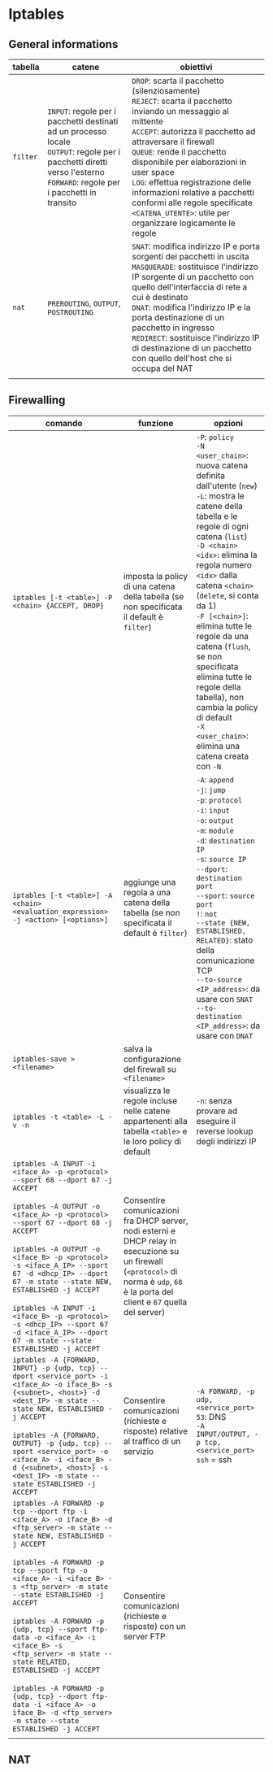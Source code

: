 
# Iptables

## General informations

| tabella  | catene                                                                                                                                                                       | obiettivi                                                                                                                                                                                                                                                                                                                                                                                                                                  |
| -------- | ---------------------------------------------------------------------------------------------------------------------------------------------------------------------------- | ------------------------------------------------------------------------------------------------------------------------------------------------------------------------------------------------------------------------------------------------------------------------------------------------------------------------------------------------------------------------------------------------------------------------------------------ |
| `filter` | `INPUT`: regole per i pacchetti destinati ad un processo locale<br>`OUTPUT`: regole per i pacchetti diretti verso l'esterno<br>`FORWARD`: regole per i pacchetti in transito | `DROP`: scarta il pacchetto (silenziosamente)<br> `REJECT`: scarta il pacchetto inviando un messaggio al mittente<br> `ACCEPT`: autorizza il pacchetto ad attraversare il firewall<br> `QUEUE`: rende il pacchetto disponibile per elaborazioni in user space<br> `LOG`: effettua registrazione delle informazioni relative a pacchetti conformi alle regole specificate<br>`<CATENA_UTENTE>`: utile per organizzare logicamente le regole |
| `nat`    | `PREROUTING`, `OUTPUT`, `POSTROUTING`                                                                                                                                        | `SNAT`: modifica indirizzo IP e porta sorgenti dei pacchetti in uscita<br>`MASQUERADE`: sostituisce l'indirizzo IP sorgente di un pacchetto con quello dell'interfaccia di rete a cui è destinato<br>`DNAT`: modifica l'indirizzo IP e la porta destinazione di un pacchetto in ingresso<br>`REDIRECT`: sostituisce l'indirizzo IP di destinazione di un pacchetto con quello dell'host che si occupa del NAT                              |
|          |                                                                                                                                                                              |                                                                                                                                                                                                                                                                                                                                                                                                                                            |

## Firewalling

| comando                                                                                                                                                                                                                                                                                                                                                                                                                                                                                                                                                          | funzione                                                                                                                                                                              | opzioni                                                                                                                                                                                                                                                                                                                                                                                                                                                                                    |
| ---------------------------------------------------------------------------------------------------------------------------------------------------------------------------------------------------------------------------------------------------------------------------------------------------------------------------------------------------------------------------------------------------------------------------------------------------------------------------------------------------------------------------------------------------------------- | ------------------------------------------------------------------------------------------------------------------------------------------------------------------------------------- | ------------------------------------------------------------------------------------------------------------------------------------------------------------------------------------------------------------------------------------------------------------------------------------------------------------------------------------------------------------------------------------------------------------------------------------------------------------------------------------------ |
| `iptables [-t <table>] -P <chain> {ACCEPT, DROP}`                                                                                                                                                                                                                                                                                                                                                                                                                                                                                                                | imposta la policy di una catena della tabella (se non specificata il default è `filter`)                                                                                              | `-P`: `policy`<br>`-N <user_chain>`: nuova catena definita dall'utente (`new`)<br>`-L`: mostra le catene della tabella e le regole di ogni catena (`list`)<br>`-D <chain> <idx>`: elimina la regola numero `<idx>` dalla catena `<chain>` (`delete`, si conta da 1)<br>`-F [<chain>]`: elimina tutte le regole da una catena (`flush`, se non specificata elimina tutte le regole della tabella), non cambia la policy di default<br>`-X <user_chain>`: elimina una catena creata con `-N` |
| `iptables [-t <table>] -A <chain> <evaluation_expression> -j <action> [<options>]`                                                                                                                                                                                                                                                                                                                                                                                                                                                                               | aggiunge una regola a una catena della tabella (se non specificata il default è `filter`)                                                                                             | `-A`: `append`<br>`-j`: `jump`<br>`-p`: `protocol`<br>`-i`: `input`<br>`-o`: `output`<br>`-m`: `module`<br>`-d`: `destination IP`<br>`-s`: `source IP`<br>`--dport`: `destination port`<br>`--sport`: `source port`<br>`!`: `not`<br>`--state {NEW, ESTABLISHED, RELATED}`: stato della comunicazione TCP<br>`--to-source <IP_address>`: da usare con `SNAT`<br>`--to-destination <IP_address>`: da usare con `DNAT`                                                                       |
| `iptables-save > <filename>`                                                                                                                                                                                                                                                                                                                                                                                                                                                                                                                                     | salva la configurazione del firewall su `<filename>`                                                                                                                                  |                                                                                                                                                                                                                                                                                                                                                                                                                                                                                            |
| `iptables -t <table> -L -v -n`                                                                                                                                                                                                                                                                                                                                                                                                                                                                                                                                   | visualizza le regole incluse nelle catene appartenenti alla tabella `<table>` e le loro policy di default                                                                             | `-n`: senza provare ad eseguire il reverse lookup degli indirizzi IP                                                                                                                                                                                                                                                                                                                                                                                                                       |
| `iptables -A INPUT -i <iface_A> -p <protocol> --sport 68 --dport 67 -j ACCEPT`<br><br>`iptables -A OUTPUT -o <iface_A> -p <protocol> --sport 67 --dport 68 -j ACCEPT`<br><br>`iptables -A OUTPUT -o <iface_B> -p <protocol> -s <iface_A_IP> --sport 67 -d <dhcp_IP> --dport 67 -m state --state NEW, ESTABLISHED -j ACCEPT`<br><br>`iptables -A INPUT -i <iface_B> -p <protocol> -s <dhcp_IP> --sport 67 -d <iface_A_IP> --dport 67 -m state --state ESTABLISHED -j ACCEPT`                                                                                      | Consentire comunicazioni fra DHCP server, nodi esterni e DHCP relay in esecuzione su un firewall (`<protocol>` di norma è `udp`, `68` è la porta del client e `67` quella del server) |                                                                                                                                                                                                                                                                                                                                                                                                                                                                                            |
| `iptables -A {FORWARD, INPUT} -p {udp, tcp} --dport <service_port> -i <iface_A> -o iface_B> -s {<subnet>, <host>} -d <dest_IP> -m state --state NEW, ESTABLISHED -j ACCEPT`<br><br>`iptables -A {FORWARD, OUTPUT} -p {udp, tcp} --sport <service_port> -o <iface_A> -i <iface_B> -d {<subnet>, <host>} -s <dest_IP> -m state --state ESTABLISHED -j ACCEPT`<br>                                                                                                                                                                                                  | Consentire comunicazioni (richieste e risposte) relative al traffico di un servizio                                                                                                   | `-A FORWARD, -p udp, <service_port> 53`: DNS<br>`-A INPUT/OUTPUT, -p tcp, <service_port> ssh` = ssh                                                                                                                                                                                                                                                                                                                                                                                        |
| `iptables -A FORWARD -p tcp --dport ftp -i <iface_A> -o iface_B> -d <ftp_server> -m state --state NEW, ESTABLISHED -j ACCEPT`<br><br>`iptables -A FORWARD -p tcp --sport ftp -o <iface_A> -i <iface_B> -s <ftp_server> -m state --state ESTABLISHED -j ACCEPT`<br><br>`iptables -A FORWARD -p {udp, tcp} --sport ftp-data -o <iface_A> -i <iface_B> -s <ftp_server> -m state --state RELATED, ESTABLISHED -j ACCEPT`<br><br>`iptables -A FORWARD -p {udp, tcp} --dport ftp-data -i <iface_A> -o iface_B> -d <ftp_server> -m state --state ESTABLISHED -j ACCEPT` | Consentire comunicazioni (richieste e risposte) con un server FTP                                                                                                                     |                                                                                                                                                                                                                                                                                                                                                                                                                                                                                            |
|                                                                                                                                                                                                                                                                                                                                                                                                                                                                                                                                                                  |                                                                                                                                                                                       |                                                                                                                                                                                                                                                                                                                                                                                                                                                                                            |

## NAT